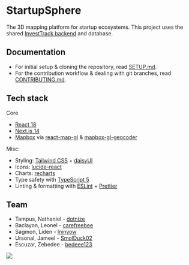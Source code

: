 # StartupSphere

The 3D mapping platform for startup ecosystems. This project uses the shared [InvestTrack backend](https://github.com/JBiong/startupvest-back) and database.

## Documentation

- For initial setup & cloning the repository, read [SETUP.md](./SETUP.md).
- For the contribution workflow & dealing with git branches, read [CONTRIBUTING.md](./CONTRIBUTING.md).

## Tech stack

Core

- [React 18](https://react.dev/)
- [Next.js 14](https://nextjs.org/docs)
- [Mapbox](https://docs.mapbox.com/mapbox-gl-js/guides/) via [react-map-gl](https://visgl.github.io/react-map-gl/) & [mapbox-gl-geocoder](https://github.com/mapbox/mapbox-gl-geocoder)

Misc:

- Styling: [Tailwind CSS](https://tailwindcss.com/) + [daisyUI](https://daisyui.com/components/)
- Icons: [lucide-react](https://lucide.dev/)
- Charts: [recharts](https://recharts.org/en-US/api)
- Type safety with [TypeScript 5](https://www.typescriptlang.org/docs/)
- Linting & formatting with [ESLint](https://eslint.org/) + [Prettier](https://prettier.io/)

## Team

- Tampus, Nathaniel - [dotnize](https://github.com/dotnize)
- Baclayon, Leonel - [carefreebee](https://github.com/carefreebee)
- Sagmon, Liden - [lninyow](https://github.com/lninyow)
- Ursonal, Jameel - [SmolDuck02](https://github.com/SmolDuck02)
- Escuzar, Zebedee - [bedeee123](https://github.com/bedeee123)

<a href="https://github.com/mugnavo/startupsphere/graphs/contributors">
  <img src="https://contrib.rocks/image?repo=mugnavo/startupsphere&" />
</a>
